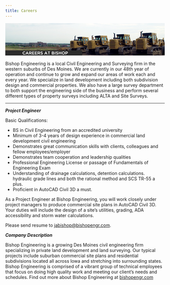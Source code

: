 ```yaml
---
title: Careers
---
```


![](/assets/img/careers.jpg)

Bishop Engineering is a local Civil Engineering and Surveying firm in the western suburbs of Des Moines. We are currently in our 48th year of operation and continue to grow and expand our areas of work each and every year. We specialize in land development including both subdivision design and commercial properties. We also have a large survey department to both support the engineering side of the business and perform several different types of property surveys including ALTA and Site Surveys.

---

**_Project Engineer_**

Basic Qualifications:

- BS in Civil Engineering from an accredited university
- Minimum of 3-4 years of design experience in commercial land development civil engineering
- Demonstrates great communication skills with clients, colleagues and fellow employees/employer
- Demonstrates team cooperation and leadership qualities
- Professional Engineering License or passage of Fundamentals of Engineering Exam
- Understanding of drainage calculations, detention calculations. hydraulic grade lines and both the rational method and SCS TR-55 a plus.
- Proficient in AutoCAD Civil 3D a must.

As a Project Engineer at Bishop Engineering, you will work closely under project managers to produce commercial site plans in AutoCAD Civil 3D. Your duties will include the design of a site’s utilities, grading, ADA accessibility and storm water calculations.

Please send resume to [jabishop@bishopengr.com](mailto:jabishop@bishopengr.com "Mail to jabishop@bishopengr.com").

**_Company Description_**

Bishop Engineering is a growing Des Moines civil engineering firm specializing in private land development and land surveying. Our typical projects include suburban commercial site plans and residential subdivisions located all across Iowa and stretching into surrounding states. Bishop Engineering is comprised of a vibrant group of technical employees that focus on doing high quality work and meeting our client’s needs and schedules. Find out more about Bishop Engineering at [bishopengr.com](http://www.bishopengr.com "Bishop Engineering")
